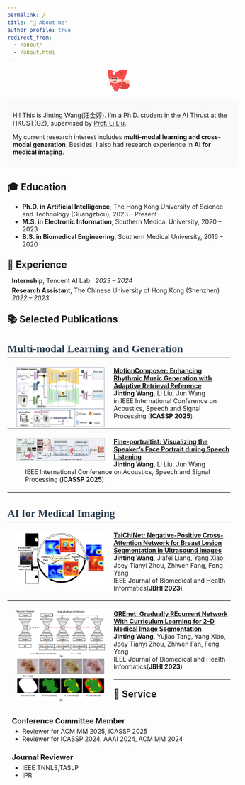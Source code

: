 ```yaml
---
permalink: /
title: "🤖 About me"
author_profile: true
redirect_from: 
  - /about/
  - /about.html
---
```

<p align="center">
  <img src="images/53.png" alt="About me banner" width="10%">
</p>

<div style="border-radius: 10px; padding: 12px; background-color: #f9f9f9;width: 99%; margin: 0 auto">
  <p>Hi! This is Jinting Wang(汪金婷). I’m a Ph.D. student in the AI Thrust at the HKUST(GZ), supervised by <a href="https://scholar.google.com/citations?user=KQ2S01UAAAAJ&hl=en">Prof. Li Liu</a>.</p>
  <p>My current research interest includes <strong> multi-modal learning and cross-modal generation</strong>. Besides, I also had research experience in <strong> AI for medical imaging</strong>.</p>
</div>

<h2 style="margin-bottom: 5px;">🎓 Education</h2>
<div style="padding: 10px; width: 99%; margin: 5px auto;">
  <ul style="margin: 0;">
    <li><strong>Ph.D. in Artificial Intelligence</strong>, The Hong Kong University of Science and Technology (Guangzhou), 2023 – Present</li>
    <li><strong>M.S. in Electronic Information</strong>, Southern Medical University, 2020 – 2023</li>
    <li><strong>B.S. in Biomedical Engineering</strong>, Southern Medical University, 2016 – 2020</li>
  </ul>
</div>

<h2 style="margin: 15px 0 5px 0;">💼 Experience</h2>
<div style="padding: 10px; width: 99%; margin: 5px auto;">
  <ul style="list-style-type: none; padding-left: 0; margin: 0;">
    <li style="margin-bottom: 5px;">
      <strong>Internship</strong>, Tencent AI Lab &nbsp; <em>2023 – 2024</em>
    </li>
    <li>
      <strong>Research Assistant</strong>, The Chinese University of Hong Kong (Shenzhen) &nbsp; <em>2022 – 2023</em>
    </li>
  </ul>
</div>

<h2 style="margin: 15px 0 5px 0;">📚 Selected Publications</h2>
<div style="text-align: left; margin: 20px 0; font-size: 1.2em; color: #666;">
</div>
<h2 style="font-family: 'Georgia', serif; font-size: 24px; font-weight: bold; color: #2c3e50; border-bottom: 2px solid #ccc; padding-bottom: 5px;">
 Multi-modal Learning and Generation
</h2>
<dl>
 <dt><img align="left" width="200"
hspace="20" wspace="20" src="images/MotionComposer.jpg">
</dt>
</dl>
<dd><a href="https://ieeexplore.ieee.org/abstract/document/10889094"><strong>	
MotionComposer: Enhancing Rhythmic Music Generation with Adaptive Retrieval Reference
</strong></a></dd>
<dd><strong>Jinting Wang</strong>, Li Liu, Jun Wang</dd>
<dd> <strong class="First"></strong> in IEEE International Conference on Acoustics, Speech and Signal Processing (<strong>ICASSP 2025</strong>)</dd>

<hr style="margin-top: 20px; margin-bottom: 20px;">

<dl>
  <dt><img align="left" width="200"
hspace="20" wspace="20" src="images/FinePortraitist.jpg">
</dt>
<dd><a href="https://ieeexplore.ieee.org/abstract/document/10889904"><strong>	
Fine-portraitist: Visualizing the Speaker’s Face Portrait during Speech Listening
</strong></a></dd>
<dd><strong>Jinting Wang</strong>, Li Liu, Jun Wang</dd>
<dd>  <strong class="First"></strong> IEEE International Conference on Acoustics, Speech and Signal Processing (<strong>ICASSP 2025</strong>)</dd>
</dl>
<hr style="margin-top: 20px; margin-bottom: 20px;">

<h2 style="font-family: 'Georgia', serif; font-size: 24px; font-weight: bold; color: #2c3e50; border-bottom: 2px solid #ccc; padding-bottom: 5px;">
  AI for Medical Imaging
</h2>
<dl>
  <dt><img align="left" width="200"
hspace="20" wspace="20" src="images/TaiChiNet.jpg">
</dt>
<dd><a href="https://ieeexplore.ieee.org/abstract/document/10388392"><strong>	
TaiChiNet: Negative-Positive Cross-Attention Network for Breast Lesion Segmentation in Ultrasound Images
</strong></a></dd>
<dd><strong>Jinting Wang</strong>, Jiafei Liang, Yang Xiao, Joey Tianyi Zhou, Zhiwen Fang, Feng Yang</dd>
<dd>  <strong class="First"></strong> IEEE Journal of Biomedical and Health Informatics(<strong>JBHI 2023</strong>)</dd>
</dl>
<hr style="margin-top: 20px; margin-bottom: 20px;">

<dl>
  <dt><img align="left" width="200"
hspace="20" wspace="20" src="images/GREnet.jpg">
</dt>
<dd><a href="https://ieeexplore.ieee.org/abstract/document/10026671"><strong>	
GREnet: Gradually REcurrent Network With Curriculum Learning for 2-D Medical Image Segmentation
</strong></a></dd>
<dd><strong>Jinting Wang</strong>, Yujiao Tang, Yang Xiao, Joey Tianyi Zhou, Zhiwen Fan, Feng Yang</dd>
<dd>  <strong class="First"></strong> IEEE Journal of Biomedical and Health Informatics(<strong>JBHI 2023</strong>)</dd>
</dl>
<hr style="margin-top: 20px; margin-bottom: 20px;">


<h2 style="margin: 15px 0 5px 0;">🎡 Service</h2>
<div style="padding: 10px; width: 99%; margin: 5px auto;">
<h3 style="margin-bottom: 5px;">Conference Committee Member</h3>
  <ul style="margin: 0;">
    <li>Reviewer for ACM MM 2025, ICASSP 2025</li>
    <li>Reviewer for ICASSP 2024, AAAI 2024, ACM MM 2024</li>
  </ul>
<h3 style="margin-bottom: 5px;">Journal Reviewer</h3>
  <ul style="margin: 0;">
    <li>IEEE TNNLS,TASLP </li>
    <li>IPR</li>
  </ul>
</div>













